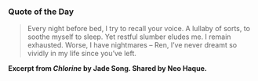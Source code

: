 ### Quote of the Day

> Every night before bed, I try to recall your voice. A lullaby of sorts, to soothe myself to sleep. Yet restful slumber eludes me. I remain exhausted. Worse, I have nightmares – Ren, I’ve never dreamt so vividly in my life since you’ve left.

**Excerpt from *Chlorine* by Jade Song. Shared by Neo Haque.**